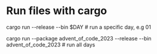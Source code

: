 # Run files with cargo

cargo run --release --bin $DAY                                                # run a specific day, e.g 01

cargo run --package advent_of_code_2023 --release --bin advent_of_code_2023   # run all days
